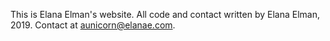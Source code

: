 This is Elana Elman's website. All code and contact written by Elana Elman, 2019. Contact at aunicorn@elanae.com.

